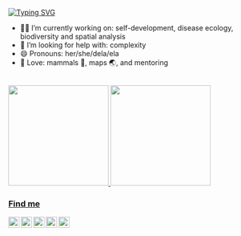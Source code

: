 [![Typing SVG](https://readme-typing-svg.herokuapp.com?color=%2336BCF7&center=true&vCenter=true&width=600&lines=Kia+ora,+I+am+Renata+😎;I+am+curious;I+love+R)](https://git.io/typing-svg)

* 👩‍💻 I’m currently working on: self-development, disease ecology, biodiversity and spatial analysis
* 🤯 I’m looking for help with: complexity
* 😄 Pronouns: her/she/dela/ela
* 💓 Love: mammals 🦇, maps 🌏, and mentoring

<br>

<div>
  <a href="https://github.com/renatamuy">
  <img height="200em" src="https://github-readme-stats.vercel.app/api?username=renatamuy&show_icons=true&theme=omni"/> 
  <img height="200em" src="https://github-readme-stats.vercel.app/api/top-langs/?username=renatamuy&show_icons=true&theme=omni"/>
<div>

### Find me

[<img align="left" width="22px" src="https://cdn-icons-png.flaticon.com/512/733/733579.png"/>](https://twitter.com/muymaps)
[<img align="left" width="22px" src="https://orcid.org/assets/vectors/orcid.logo.icon.svg"/>](https://orcid.org/0000-0002-6466-6210)
[<img align="left" width="22px" src="https://iconape.com/wp-content/files/da/64524/svg/google-scholar.svg"/>](https://scholar.google.com/citations?hl=en&user=psh9sXwAAAAJ&view_op=list_works&sortby=pubdate)
[<img align="left" width="22px" src="https://upload.wikimedia.org/wikipedia/commons/5/5e/ResearchGate_icon_SVG.svg"/>](https://www.researchgate.net/profile/Renata-Muylaert)
[<img align="left" width="22px" src="https://arquivo.unifesp.br/images/icon/icon_lattes.svg"/>](http://lattes.cnpq.br/8131277671550294)

<br>
